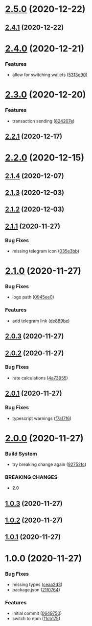 # [2.5.0](https://github.com/erdDEVcode/sting/compare/v2.4.1...v2.5.0) (2020-12-22)

## [2.4.1](https://github.com/erdDEVcode/sting/compare/v2.4.0...v2.4.1) (2020-12-22)

# [2.4.0](https://github.com/erdDEVcode/sting/compare/v2.3.0...v2.4.0) (2020-12-21)


### Features

* allow for switching wallets ([5313e90](https://github.com/erdDEVcode/sting/commit/5313e9017212750fd0396f14775c546768c351e5))

# [2.3.0](https://github.com/erdDEVcode/sting/compare/v2.2.1...v2.3.0) (2020-12-20)


### Features

* transaction sending ([824207e](https://github.com/erdDEVcode/sting/commit/824207e5744222a8754973475b99455677941ee0))

## [2.2.1](https://github.com/erdDEVcode/sting/compare/v2.2.0...v2.2.1) (2020-12-17)

# [2.2.0](https://github.com/erdDEVcode/sting/compare/v2.1.4...v2.2.0) (2020-12-15)

## [2.1.4](https://github.com/erdDEVcode/sting/compare/v2.1.3...v2.1.4) (2020-12-07)

## [2.1.3](https://github.com/erdDEVcode/sting/compare/v2.1.2...v2.1.3) (2020-12-03)

## [2.1.2](https://github.com/erdDEVcode/sting/compare/v2.1.1...v2.1.2) (2020-12-03)

## [2.1.1](https://github.com/erdDEVcode/sting/compare/v2.1.0...v2.1.1) (2020-11-27)


### Bug Fixes

* missing telegram icon ([035e3bb](https://github.com/erdDEVcode/sting/commit/035e3bb87ef1c45ea6d512046684312876b36391))

# [2.1.0](https://github.com/erdDEVcode/sting/compare/v2.0.3...v2.1.0) (2020-11-27)


### Bug Fixes

* logo path ([0945ee0](https://github.com/erdDEVcode/sting/commit/0945ee03d6e0a14ce217d2b60bd2ac567a5b8eb9))


### Features

* add telegram link ([de889be](https://github.com/erdDEVcode/sting/commit/de889beb1d499039fa2d9ace789d777885e155bc))

## [2.0.3](https://github.com/erdDEVcode/sting/compare/v2.0.2...v2.0.3) (2020-11-27)

## [2.0.2](https://github.com/erdDEVcode/sting/compare/v2.0.1...v2.0.2) (2020-11-27)


### Bug Fixes

* rate calculations ([4a73955](https://github.com/erdDEVcode/sting/commit/4a73955faee3b2598dd6404f64a23315e528f58a))

## [2.0.1](https://github.com/erdDEVcode/sting/compare/v2.0.0...v2.0.1) (2020-11-27)


### Bug Fixes

* typescript warnings ([f7a17f6](https://github.com/erdDEVcode/sting/commit/f7a17f6a6d867877fd1becd0dcd3d585146c82e4))

# [2.0.0](https://github.com/erdDEVcode/sting/compare/v1.0.3...v2.0.0) (2020-11-27)


### Build System

* try breaking change again ([92752fc](https://github.com/erdDEVcode/sting/commit/92752fca143fe192658ba581e94f66f4a1f96ac1))


### BREAKING CHANGES

* 2.0

## [1.0.3](https://github.com/erdDEVcode/sting/compare/v1.0.2...v1.0.3) (2020-11-27)

## [1.0.2](https://github.com/erdDEVcode/sting/compare/v1.0.1...v1.0.2) (2020-11-27)

## [1.0.1](https://github.com/erdDEVcode/sting/compare/v1.0.0...v1.0.1) (2020-11-27)

# 1.0.0 (2020-11-27)


### Bug Fixes

* missing types ([ceaa2d3](https://github.com/erdDEVcode/sting/commit/ceaa2d31a9facca18f30cd8b1c93d13b01aeefd2))
* package.json ([21f0764](https://github.com/erdDEVcode/sting/commit/21f07648c43bf5d206d9f8408df6eb6b80010d9b))


### Features

* initial commit ([0649750](https://github.com/erdDEVcode/sting/commit/06497503cc66db5127ebd867b6da33429efb5da6))
* switch to npm ([11cb175](https://github.com/erdDEVcode/sting/commit/11cb175bb0d437b3ea0e9193917896887ad100cb))
